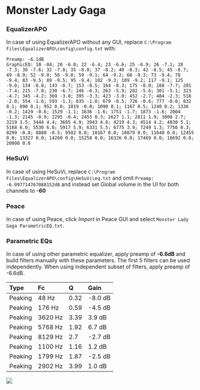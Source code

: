 # Monster Lady Gaga

### EqualizerAPO
In case of using EqualizerAPO without any GUI, replace `C:\Program Files\EqualizerAPO\config\config.txt`
with:
```
Preamp: -6.1dB
GraphicEQ: 10 -84; 20 -6.0; 22 -6.4; 23 -6.6; 25 -6.9; 26 -7.1; 28 -7.3; 30 -7.6; 32 -7.8; 35 -8.0; 37 -8.2; 40 -8.3; 42 -8.5; 45 -8.7; 49 -8.9; 52 -9.0; 56 -9.0; 59 -9.1; 64 -9.2; 68 -9.3; 73 -9.4; 78 -9.4; 83 -9.5; 89 -9.5; 95 -9.4; 102 -9.3; 109 -9.2; 117 -9.1; 125 -9.0; 134 -8.8; 143 -8.7; 153 -8.5; 164 -8.3; 175 -8.0; 188 -7.7; 201 -7.4; 215 -7.0; 230 -6.7; 246 -6.3; 263 -5.9; 282 -5.6; 301 -5.1; 323 -4.7; 345 -4.2; 369 -3.8; 395 -3.3; 423 -3.0; 452 -2.7; 484 -2.3; 518 -2.0; 554 -1.6; 593 -1.3; 635 -1.0; 679 -0.5; 726 -0.6; 777 -0.0; 832 0.1; 890 0.1; 952 0.0; 1019 -0.0; 1090 0.1; 1167 0.5; 1248 0.2; 1336 -0.2; 1429 -0.6; 1529 -1.1; 1636 -1.6; 1751 -1.7; 1873 -1.6; 2004 -1.3; 2145 -0.9; 2295 -0.4; 2455 0.3; 2627 1.1; 2811 1.9; 3008 2.7; 3219 3.5; 3444 4.4; 3685 4.9; 3943 4.8; 4219 4.3; 4514 4.2; 4830 5.1; 5168 6.0; 5530 6.0; 5917 5.9; 6331 5.5; 6775 3.9; 7249 1.3; 7756 0.3; 8299 -0.8; 8880 -0.5; 9502 0.0; 10167 0.0; 10879 0.0; 11640 0.0; 12455 0.0; 13327 0.0; 14260 0.0; 15258 0.0; 16326 0.0; 17469 0.0; 18692 0.0; 20000 0.0
```

### HeSuVi
In case of using HeSuVi, replace `C:\Program Files\EqualizerAPO\config\HeSuVi\eq.txt` and omit `Preamp:
-6.097714767088152dB` and instead set Global volume in the UI for both channels to **-60**

### Peace
In case of using Peace, click *Import* in Peace GUI and select `Monster Lady Gaga ParametricEQ.txt`.

### Parametric EQs
In case of using other parametric equalizer, apply preamp of **-6.6dB** and build filters manually
with these parameters. The first 5 filters can be used independently.
When using independent subset of filters, apply preamp of -6.6dB.

| Type    | Fc      |    Q | Gain    |
|:--------|:--------|:-----|:--------|
| Peaking | 48 Hz   | 0.32 | -8.0 dB |
| Peaking | 176 Hz  | 0.59 | -4.5 dB |
| Peaking | 3620 Hz | 3.39 | 3.9 dB  |
| Peaking | 5768 Hz | 1.92 | 6.7 dB  |
| Peaking | 8129 Hz | 2.7  | -2.7 dB |
| Peaking | 1100 Hz | 1.16 | 1.2 dB  |
| Peaking | 1799 Hz | 1.87 | -2.5 dB |
| Peaking | 2902 Hz | 3.99 | 1.0 dB  |

![](https://raw.githubusercontent.com/jaakkopasanen/AutoEq/master/results/headphonecom/sbaf-serious/Monster%20Lady%20Gaga/Monster%20Lady%20Gaga.png)